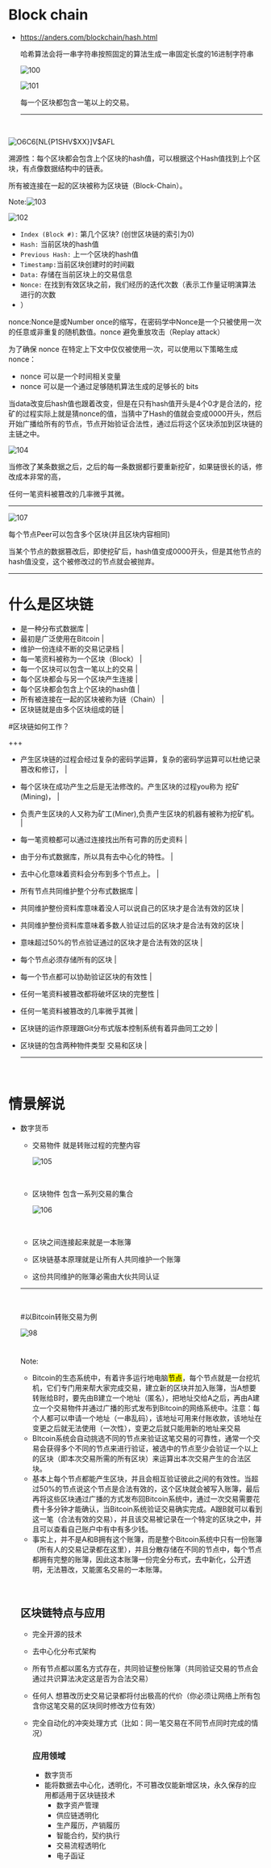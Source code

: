 # Block chain



- https://anders.com/blockchain/hash.html 

  哈希算法会将一串字符串按照固定的算法生成一串固定长度的16进制字符串

  ![100](http://oocfz31zv.bkt.clouddn.com/100.jpg)

  ![101](http://oocfz31zv.bkt.clouddn.com/101.jpg)

  每一个区块都包含一笔以上的交易。

  ---

  ​


![O6C6[NL{P1SHV$XX}]V$AFL](http://oocfz31zv.bkt.clouddn.com/O6C6%5BNL%7BP1SHV%24XX%7D%5DV%24AFL.png)

溯源性：每个区块都会包含上个区块的hash值，可以根据这个Hash值找到上个区块，有点像数据结构中的链表。

所有被连接在一起的区块被称为区块链（Block-Chain）。

Note:![103](http://oocfz31zv.bkt.clouddn.com/103.jpg)

![102](http://oocfz31zv.bkt.clouddn.com/102.jpg)

- `Index (Block #):` 第几个区块? (创世区块链的索引为0)
- `Hash:` 当前区块的hash值
- `Previous Hash:` 上一个区块的hash值
- `Timestamp:`当前区块创建时的时间戳
- `Data:` 存储在当前区块上的交易信息
- `Nonce:` 在找到有效区块之前，我们经历的迭代次数（表示工作量证明演算法进行的次数
- ）





nonce:Nonce是或Number once的缩写，在密码学中Nonce是一个只被使用一次的任意或非重复的随机数值。nonce 避免重放攻击（Replay attack）

为了确保 nonce 在特定上下文中仅仅被使用一次，可以使用以下策略生成 nonce：

- nonce 可以是一个时间相关变量
- nonce 可以是一个通过足够随机算法生成的足够长的 bits

当data改变后hash值也跟着改变，但是在只有hash值开头是4个0才是合法的，挖矿的过程实际上就是猜nonce的值，当猜中了Hash的值就会变成0000开头，然后开始广播给所有的节点，节点开始验证合法性，通过后将这个区块添加到区块链的主链之中。

![104](http://oocfz31zv.bkt.clouddn.com/104.jpg)

当修改了某条数据之后，之后的每一条数据都行要重新挖矿，如果链很长的话，修改成本非常的高，

任何一笔资料被篡改的几率微乎其微。

---



![107](http://oocfz31zv.bkt.clouddn.com/107.jpg)



每个节点Peer可以包含多个区块(并且区块内容相同)

当某个节点的数据篡改后，即使挖矿后，hash值变成0000开头，但是其他节点的hash值没变，这个被修改过的节点就会被抛弃。

---

# 什么是区块链



- 是一种分布式数据库 |
- 最初是广泛使用在Bitcoin |
- 维护一份连续不断的交易记录档 |
- 每一笔资料被称为一个区块（Block） |
- 每一个区块可以包含一笔以上的交易 |
- 每个区块都会与另一个区块产生连接 |
- 每个区块都会包含上个区块的hash值 |
- 所有被连接在一起的区块被称为链（Chain） |
- 区块链就是由多个区块组成的链 |


#区块链如何工作？

+++

- 产生区块链的过程会经过复杂的密码学运算，复杂的密码学运算可以杜绝记录篡改和修订， |
- 每个区块在成功产生之后是无法修改的。产生区块的过程you称为 挖矿 (Mining)， |
- 负责产生区块的人又称为矿工(Miner),负责产生区块的机器有被称为挖矿机。 |
- 每一笔资粮都可以通过连接找出所有可靠的历史资料 |
- 由于分布式数据库，所以具有去中心化的特性。 |
- 去中心化意味着资料会分布到多个节点上。 |
- 所有节点共同维护整个分布式数据库 |



- 共同维护整份资料库意味着没人可以说自己的区块才是合法有效的区块 |

- 共同维护整份资料库意味着多数人验证过后的区块才是合法有效的区块 |

- 意味超过50%的节点验证通过的区块才是合法有效的区块 |

- 每个节点必须存储所有的区块 |

- 每一个节点都可以协助验证区块的有效性 |

- 任何一笔资料被篡改都将破坏区块的完整性 |

- 任何一笔资料被篡改的几率微乎其微 |

- 区块链的运作原理跟Git分布式版本控制系统有着异曲同工之妙 |

- 区块链的包含两种物件类型 交易和区块 |

  ---

  ​

# 情景解说



- 数字货币

  - 交易物件 就是转账过程的完整内容

    ![105](http://oocfz31zv.bkt.clouddn.com/105.jpg)

    ​

  - 区块物件 包含一系列交易的集合

    ![106](http://oocfz31zv.bkt.clouddn.com/106.jpg)

    ​

  - 区块之间连接起来就是一本账簿

  - 区块链基本原理就是让所有人共同维护一个账簿

  - 这份共同维护的账簿必需由大伙共同认证

  ---

  ​

  #以Bitcoin转账交易为例

  ![98](http://oocfz31zv.bkt.clouddn.com/98.jpg)

  #

  Note:

  - Bitcoin的生态系统中，有着许多运行地电脑<mark>节点</mark>，每个节点就是一台挖坑机，它们专门用来帮大家完成交易，建立新的区块并加入账簿，当A想要转账给B时，要先由B建立一个地址（匿名），把地址交给A之后，再由A建立一个交易物件并通过广播的形式发布到Bitcoin的网络系统中。注意：每个人都可以申请一个地址（一串乱码），该地址可用来付账收款，该地址在变更之后就无法使用（一次性），变更之后就只能用新的地址来交易
  - BItcoin系统会自动挑选不同的节点来验证这笔交易的可靠性，通常一个交易会获得多个不同的节点来进行验证，被选中的节点至少会验证一个以上的区块（即本次交易所需的所有区块）来运算出本次交易产生的合法区块。
  - 基本上每个节点都能产生区块，并且会相互验证彼此之间的有效性。当超过50%的节点说这个节点是合法有效的，这个区块就会被写入账簿，最后再将这些区块通过广播的方式发布回Bitcoin系统中，通过一次交易需要花费十多分钟才能确认，当Bitcoin系统验证交易确实完成。A跟B就可以看到这一笔（合法有效的交易），并且该交易被记录在一个特定的区块之中，并且可以查看自己账户中有中有多少钱。
  - 事实上，并不是A和B拥有这个账簿，而是整个Bitcoin系统中只有一份账簿（所有人的交易记录都在这里），并且分散存储在不同的节点中，每个节点都拥有完整的账簿，因此这本账簿一份完全分布式，去中新化，公开透明，无法篡改，又能匿名交易的一本账簿。

  ​

  ## 区块链特点与应用

  - 完全开源的技术

  - 去中心化分布式架构

  - 所有节点都以匿名方式存在，共同验证整份账簿（共同验证交易的节点会通过共识算法决定这是否为合法交易）

  - 任何人 想篡改历史交易记录都将付出极高的代价（你必须让网络上所有包含你这笔交易的区块同时修改方位有效）

  - 完全自动化的冲突处理方式（比如：同一笔交易在不同节点同时完成的情况）

    ### 应用领域

    - 数字货币
    - 能将数据去中心化，透明化，不可篡改仅能新增区块，永久保存的应用都适用于区块链技术
      - 数字资产管理
      - 供应链透明化
      - 生产履历，产销履历
      - 智能合约，契约执行
      - 交易流程透明化
      - 电子函证

  ​

  ​




